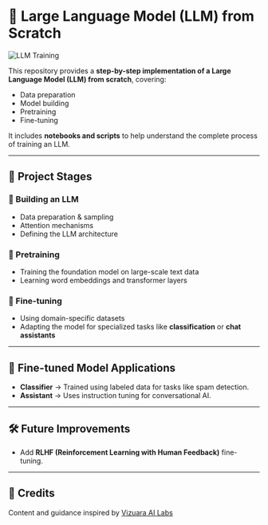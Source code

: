 # 🚀 Large Language Model (LLM) from Scratch  

![LLM Training](https://media.giphy.com/media/v1.Y2lkPTc5MGI3NjExbXQya29zYjVhN3VmYmt5Zzh3c3NydnB5cXh6M3RraW5ibDQ5aThidSZlcD12MV9pbnRlcm5hbF9naWZfYnlfaWQmY3Q9Zw/3o7btPCcdNniyf0ArS/giphy.gif)  

This repository provides a **step-by-step implementation of a Large Language Model (LLM) from scratch**, covering:  

- Data preparation  
- Model building  
- Pretraining  
- Fine-tuning  

It includes **notebooks and scripts** to help understand the complete process of training an LLM.  

---

## 📌 Project Stages  

### 🔹 Building an LLM  
- Data preparation & sampling  
- Attention mechanisms  
- Defining the LLM architecture  

### 🔹 Pretraining  
- Training the foundation model on large-scale text data  
- Learning word embeddings and transformer layers  

### 🔹 Fine-tuning  
- Using domain-specific datasets  
- Adapting the model for specialized tasks like **classification** or **chat assistants**  

---

## 🎯 Fine-tuned Model Applications  
- **Classifier** → Trained using labeled data for tasks like spam detection.  
- **Assistant** → Uses instruction tuning for conversational AI.  

---

## 🛠 Future Improvements  
- Add **RLHF (Reinforcement Learning with Human Feedback)** fine-tuning.  

---

## 🙌 Credits  
Content and guidance inspired by [Vizuara AI Labs](https://www.vizuara.com/)
